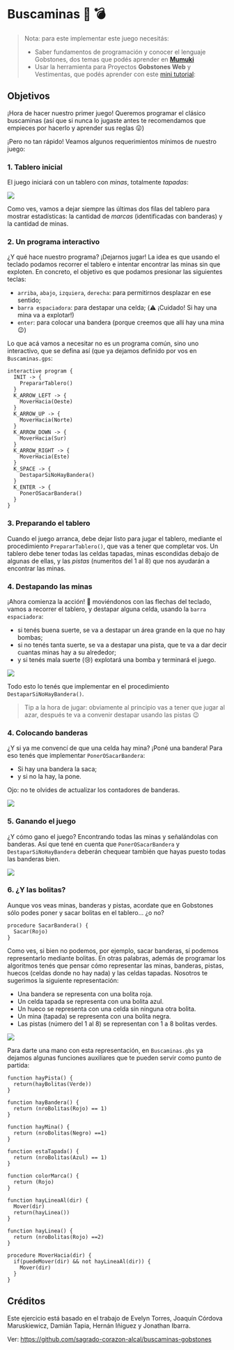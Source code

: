 # Buscaminas :triangular_flag_on_post: :bomb:

> Nota: para este implementar este juego necesitás:
>
> * Saber fundamentos de programación y conocer el lenguaje Gobstones, dos temas que podés aprender en [**Mumuki**](https://mumuki.io)
> * Usar la herramienta para Proyectos **Gobstones Web** y Vestimentas, que podés aprender con este [mini tutorial](https://gobstones.github.io/gobstones-web/#/code?url=https%3A%2F%2Fgobstones.github.io%2Fproyectos-jr%2Fproyectos%2FCap.2%2F2.1.2.Bolitas%2C%20caramelos%20o%20tomates.gbp):

## Objetivos

¡Hora de hacer nuestro primer juego! Queremos programar el clásico buscaminas (así que si nunca lo jugaste antes te recomendamos que empieces por hacerlo y aprender sus reglas :stuck_out_tongue:)

¡Pero no tan rápido! Veamos algunos requerimientos mínimos de nuestro juego:

###  1. Tablero inicial

El juego iniciará con un tablero con _minas_, totalmente _tapadas_:

![](https://github.com/flbulgarelli/buscaminas-gobstones/raw/master/Captura1.png)

Como ves, vamos a dejar siempre las últimas dos filas del tablero para mostrar estadísticas: la cantidad de _marcas_ (identificadas con banderas) y la cantidad de minas.

### 2. Un programa interactivo

¿Y qué hace nuestro programa? ¡Dejarnos jugar! La idea es que usando el teclado podamos recorrer el tablero e intentar encontrar las minas sin que exploten. En concreto, el objetivo es que podamos presionar las siguientes teclas:

* `arriba`, `abajo`, `izquiera`, `derecha`: para permitirnos desplazar en ese sentido;
* `barra espaciadora`: para destapar una celda; (:warning: ¡Cuidado! Si hay una mina va a explotar!)
* `enter`: para colocar una bandera (porque creemos que allí hay una mina :wink:)

Lo que acá vamos a necesitar no es un programa común, sino uno interactivo, que se defina así (que ya dejamos definido por vos en `Buscaminas.gps`:

```gobstones
interactive program {
  INIT -> {
    PrepararTablero()
  }
  K_ARROW_LEFT -> {
    MoverHacia(Oeste)
  }
  K_ARROW_UP -> {
    MoverHacia(Norte)
  }
  K_ARROW_DOWN -> {
    MoverHacia(Sur)
  }
  K_ARROW_RIGHT -> {
    MoverHacia(Este)
  }
  K_SPACE -> {
    DestaparSiNoHayBandera()
  }
  K_ENTER -> {
    PonerOSacarBandera()
  }
}
```

### 3. Preparando el tablero

Cuando el juego arranca, debe dejar listo para jugar el tablero, mediante el procedimiento `PrepararTablero()`, que vas a tener que completar vos. Un tablero debe tener todas las celdas tapadas, minas escondidas debajo de algunas de ellas, y las _pistas_ (numeritos del 1 al 8) que nos ayudarán a encontrar las minas.


### 4. Destapando las minas

¡Ahora comienza la acción! :muscle: moviéndonos con las flechas del teclado, vamos a recorrer el tablero, y destapar alguna celda, usando la `barra espaciadora`:

* si tenés buena suerte, se va a destapar un área grande en la que no hay bombas;
* si no tenés tanta suerte, se va a destapar una pista, que te va a dar decir cuantas minas hay a su alrededor;
* y si tenés mala suerte (:cry:) explotará una bomba y terminará el juego.

![](https://github.com/flbulgarelli/buscaminas-gobstones/raw/master/Captura2.png)

Todo esto lo tenés que implementar en el procedimiento `DestaparSiNoHayBandera()`.

> Tip a la hora de jugar: obviamente al principio vas a tener que jugar al azar, después te va a convenir destapar usando las pistas :wink:

### 4. Colocando banderas

¿Y si ya me convencí de que una celda hay mina? ¡Poné una bandera! Para eso tenés que implementar `PonerOSacarBandera`:

* Si hay una bandera la saca;
* y si no la hay, la pone.

Ojo: no te olvides de actualizar los contadores de banderas.

![](https://github.com/flbulgarelli/buscaminas-gobstones/raw/master/Captura3.png)

### 5. Ganando el juego

¿Y cómo gano el juego? Encontrando todas las minas y señalándolas con banderas. Así que tené en cuenta que `PonerOSacarBandera` y `DestaparSiNoHayBandera` deberán chequear también que hayas puesto todas las banderas bien.

![](https://github.com/flbulgarelli/buscaminas-gobstones/raw/master/Captura4.png)

### 6. ¿Y las bolitas?

Aunque vos veas minas, banderas y pistas, acordate que en Gobstones sólo podes poner y sacar bolitas en el tablero... ¿o no?

```gobstones
procedure SacarBandera() {
  Sacar(Rojo)
}
```

Como ves, si bien no podemos, por ejemplo, sacar banderas, sí podemos representarlo mediante bolitas. En otras palabras, además de programar los algoritmos tenés que pensar cómo representar las minas, banderas, pistas, huecos (celdas donde no hay nada) y las celdas tapadas. Nosotros te sugerimos la siguiente representación:

* Una bandera se representa con una bolita roja.
* Un celda tapada se representa con una bolita azul.
* Un hueco se representa con una celda sin ninguna otra bolita.
* Un mina (tapada) se representa con una bolita negra.
* Las pistas (número del 1 al 8) se representan con 1 a 8 bolitas verdes.

![](https://github.com/flbulgarelli/buscaminas-gobstones/raw/master/Captura5.png)

Para darte una mano con esta representación, en `Buscaminas.gbs` ya dejamos algunas funciones auxiliares que te pueden servir como punto de partida:

```gobstones
function hayPista() {
  return(hayBolitas(Verde))
}

function hayBandera() {
  return (nroBolitas(Rojo) == 1)
}

function hayMina() {
  return (nroBolitas(Negro) ==1)
}

function estaTapada() {
  return (nroBolitas(Azul) == 1)
}

function colorMarca() {
  return (Rojo)
}

function hayLineaAl(dir) {
  Mover(dir)
  return(hayLinea())
}

function hayLinea() {
  return (nroBolitas(Rojo) ==2)
}

procedure MoverHacia(dir) {
  if(puedeMover(dir) && not hayLineaAl(dir)) {
    Mover(dir)
  }
}
```

##  Créditos


Este ejercicio está basado en el trabajo de Evelyn Torres, Joaquín Córdova Maruskiewicz, Damián Tapia, Hernán Iñiguez y Jonathan Ibarra.

Ver: https://github.com/sagrado-corazon-alcal/buscaminas-gobstones
